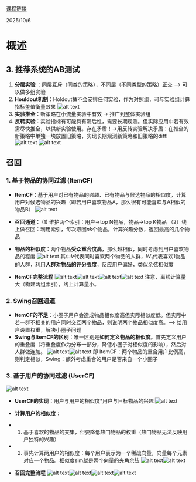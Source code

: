 [课程链接](https://space.bilibili.com/1369507485/lists/615109?type=season)

2025/10/6

# 概述

## 3. 推荐系统的AB测试

1. **分层实验** ：同层互斥（同类的策略），不同层（不同类型的策略）正交 --> 可以做多组实验
2. **Houldout机制**：Holdout桶不会安排任何实验，作为对照组，可与实验组计算指标差值衡量效果
   ![alt text](./images/image.png)
3. **实验推全**：新策略在小流量实验中有效 -> 推广到整体实验组
4. **反转实验**：实验指标有可能具有滞后性，需要长期观测。但实际应用中若有效需尽快推全，以供新实验使用。存在矛盾！->用反转实验解决矛盾：在推全的新策略中单独一块放置旧策略，实现长期观测新策略和旧策略的diff!
   ![alt text](./images/image-1.png)
   ![alt text](./images/image-2.png)

## 召回
### 1. 基于物品的协同过滤 (ItemCF)

* **ItemCF**：基于用户对已有物品的兴趣、已有物品与候选物品的相似度，计算用户对候选物品的兴趣（即若用户喜欢物品A，那么很有可能喜欢与A相似的物品B）
 ![alt text](./images/image-3.png)
* **召回通道**：
(1) 维护两个索引：用户->top N物品，物品->top K物品
（2）线上做召回：利用索引，每次取回$nk$个物品，计算兴趣分数，返回最高的几个物品

* **物品的相似度**：两个物品**受众重合度高**，那么越相似，同时考虑到用户喜欢物品的程度
![alt text](./images/image-5.png)
其中$V$代表同时喜欢两个物品的人群，$W_1$代表喜欢1物品的人群，利用**人群对物品的评分强度**，反应用户偏好，类似余弦相似度
* **ItemCF完整流程**
  ![alt text](./images/image-6.png)![alt text](./images/image-8.png)![alt text](./images/image-9.png)![alt text](./images/1759745738864.png)
注意，离线计算量大（构建两组索引），线上计算量小。

### 2. Swing召回通道
* **ItemCF的不足**：小圈子用户会造成物品相似度高但实际相似度低。但实际中若一群不相关的用户同时交互两个物品，则说明两个物品相似度高。--> 给用户设置权重，解决小圈子问题
* **Swing与ItemCF的区别**：唯一区别是**如何定义物品的相似度**。首先定义用户的重叠度（将重叠度作为分布一部分，降低小圈子对相似度的影响），然后对人群做连加。
  ![alt text](./images/image-10.png)![alt text](./images/image-11.png)
即 ItemCF：两个物品的重合用户比例高，则判定相似，Swing：额外考虑重合的用户是否来自一个小圈子


### 3. 基于用户的协同过滤 (UserCF)

![alt text](images/image-13.png)

* **UserCF的实现**：用户与用户的相似度*用户与目标物品的兴趣
  ![alt text](images/image-15.png)

* **计算用户的相似度**：
* 1. 基于喜欢的物品的交集，但要降低热门物品的权重（热门物品无法反映用户独特的兴趣）
* 2. 事先计算两用户的相似度：每个用户表示为一个稀疏向量，向量每个元素对应一个物品。相似度sim就是两个向量的夹角余弦
  ![alt text](images/image-16.png)![alt text](images/image-17.png)

* **召回完整流程**
  ![alt text](images/image-18.png)![alt text](images/image-19.png)![alt text](images/image-20.png)![alt text](images/image-21.png)